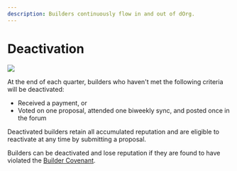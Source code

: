 ```yaml
---
description: Builders continuously flow in and out of dOrg.
---
```


# Deactivation

![](https://media2.giphy.com/media/TrOMR6REnWN1u/giphy.gif?cid=ecf05e475olmysndp9wciiouoodkrlec1hne62jdz46l16yp&rid=giphy.gif&ct=g)

At the end of each quarter, builders who haven't met the following criteria will be deactivated:

* Received a payment, or
* Voted on one proposal, attended one biweekly sync, and posted once in the forum

Deactivated builders retain all accumulated reputation and are eligible to reactivate at any time by submitting a proposal.

Builders can be deactivated and lose reputation if they are found to have violated the [Builder Covenant](covenant.md).

